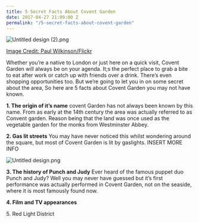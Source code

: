 ```yaml
---
title: 5 Secret Facts About Covent Garden
date: 2017-04-27 21:09:00 Z
permalink: "/5-secret-facts-about-covent-garden"
---
```


![Untitled design (2).png](/uploads/Untitled%20design%20(2).png)

[Image Credit: Paul Wilkinson/Flickr](https://www.flickr.com/photos/eepaul/12328412823/in/photolist-jMqkBM-qPa5mz-ktijEH-a6X2tX-aJVxk-aBLynS-4o4mox-4odDWX-71gSwu-5nCcjR-2ABcZ-ZF9fX-9xooZK-7E4xd5-hqwvrC-HX6bB-pSAHSB-gw5eWn-71cTRB-q3pKeE-TwUSQR-hTWAcF-4G9rTr-hPsYLB-xHUzN-7onPVg-7orK3Q-S6RoHF-TKQBA2-7onQ3M-bpWdBg-renWwA-71cTGz-569Z43-9wK1Pq-5HXcDE-bjTnkX-9wFG2M-9wJENN-9wFFVx-iyrQbL-bWwGFC-dmdFMG-713eMR-9wFFqc-hqwxE6-9wJEUj-dDQxQQ-edDBbk-q2Wz1n)

Whether you’re a native to London or just here on a quick visit, Covent Garden will always be on your agenda. It;s the perfect place to grab a bite to eat after work or catch up with friends over a drink. There’s even shopping opportunities too. But we’re going to let you in on some secret about the area, So here are 5 facts about Covent Garden you may not have known.

**1. The origin of it’s name**
covent Garden has not always been known by this name. From as early at the 14th century the area was actually referred to as Convent garden. Reason being that the land was once used as the vegetable garden for the monks from Westminster Abbey.

**2. Gas lit streets**
You may have never noticed this whilst wondering around the square, but most of Covent Garden is lit by gaslights. INSERT MORE INFO

![Untitled design.png](/uploads/Untitled%20design.png)

**3. The history of Punch and Judy**
Ever heard of the famous puppet duo Punch and Judy? Well you may never have guessed but it’s first performance was actually performed in Covent Garden, not on the seaside, where it is most famously found now.

**4. Film and TV appearances**

5\. Red Light District